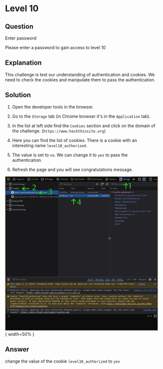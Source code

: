 # Level 10

## Question

Enter password

Please enter a password to gain access to level 10

## Explanation

This challenge is test our understanding of authentication and cookies. We need
to check the cookies and manipulate them to pass the authentication.

## Solution

1. Open the developer tools in the browser.

2. Go to the `Storage` tab (in Chrome browser it's in the `Application` tab).

3. In the list at left side find the `Cookies` section and click on the domain
   of the challenge. (`https://www.hackthissite.org`)

4. Here you can find the list of cookies. There is a cookie with an interesting
   name `level10_authorized`.

5. The value is set to `no`. We can change it to `yes` to pass the
   authentication.

6. Refresh the page and you will see congratulations message.

![](fig-01.png){ width=50% }

## Answer

change the value of the cookie `level10_authorized` to `yes`
